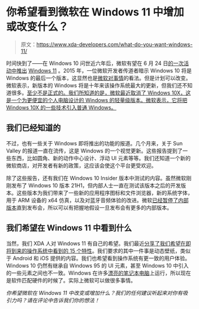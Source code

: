 # 你希望看到微软在 Windows 11 中增加或改变什么？

> 原文：<https://www.xda-developers.com/what-do-you-want-windows-11/>

时间快到了——在 Windows 10 问世近六年后，微软有望在 6 月 24 日[的一次活动中推出](https://www.xda-developers.com/microsoft-launch-windows-11-this-month/) [Windows 11](https://www.xda-developers.com/windows-11/) 。2015 年，一位微软开发者传道者暗示 Windows 10 将是 Windows 的最后一个版本，这显然也是[微软对事情](https://www.theverge.com/2015/5/7/8568473/windows-10-last-version-of-windows)的看法。但是计划可以改变。微软表示，新版本的 Windows 将是十年来该操作系统最大的更新，但我们还不知道很多。[至少不是正式的。我们所知道的是，微软最近取消了 Windows 10X，这是一个为更便宜的个人电脑设计的 Windows 的轻量级版本。微软表示，它将把 Windows 10X 的一些技术引入普通 Windows。](https://www.xda-developers.com/hands-on-windows-11/)

## 我们已经知道的

不过，也有一些关于 Windows 即将推出的功能的报道。几个月来，关于 Sun Valley 的报道一直在流传，这是 Windows 的一个视觉更新。这些报告提到了一些东西，比如圆角、新的动作中心设计、浮动 UI 元素等等。我们还知道一个新的微软商店，对开发者有新的政策，这应该会使这个平台更受欢迎。

除了这些报告，还有我们在 Windows 10 Insider 版本中测试的内容。虽然微软刚刚发布了 Windows 10 版本 21H1，但内部人士一直在测试该版本之后的开发版本。这些版本为我们带来了一些新的应用程序图标和文件浏览器，新的系统字体，用于 ARM 设备的 x64 仿真，以及对蓝牙音频体验的改进。微软[已经暂停了内部版本](https://www.xda-developers.com/microsoft-windows-builds-until-after-windows-11-event/)直到发布会，所以可以有把握地假设一旦发布会有更多的内部版本。

## 我们希望在 Windows 11 中看到什么

当然，我们 XDA 人对 Windows 11 有自己的希望。我们最近[分享了我们希望在即将到来的操作系统中看到的 15 个特性](https://www.xda-developers.com/windows-11-feature-wishlist)。我们要求的其中一件事是动态壁纸，类似于 Android 和 iOS 提供的内容。我们也希望看到操作系统有更一致的用户体验。Windows 10 仍然有继承自 Windows 95 的 UI 元素，甚至 Windows 10 中引入的一些元素之间也不一致。Windows 在许多[漂亮的笔记本电脑](https://www.xda-developers.com/best-laptops/)上运行，所以现在是软件匹配硬件的时候了。实际上微软可以做很多事情。

*你希望微软在 Windows 11 中改变或增加什么？我们的任何建议听起来对你有吸引力吗？请在评论中告诉我们你的想法！*